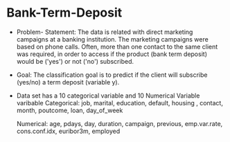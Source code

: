 # Bank-Term-Deposit
- Problem- Statement:
The data is related with direct marketing campaigns at a banking institution. The marketing campaigns were based on phone calls. Often, more than one contact to the same client was required, in order to access if the product (bank term deposit) would be ('yes') or not ('no') subscribed.


- Goal:
The classification goal is to predict if the client will subscribe (yes/no) a term deposit (variable y).

- Data set has a 10 categorical variable and 10 Numerical Variable varibable
    Categorical:
     job, marital, education, default, housing , contact, month, poutcome, loan, day_of_week
     
   Numerical: 
     age, pdays, day, duration, campaign, previous, emp.var.rate, cons.conf.idx, euribor3m, employed
